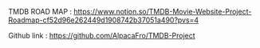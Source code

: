 TMDB ROAD MAP : https://www.notion.so/TMDB-Movie-Website-Project-Roadmap-cf52d96e262449d1908742b37051a490?pvs=4

Github link : https://github.com/AlpacaFro/TMDB-Project

